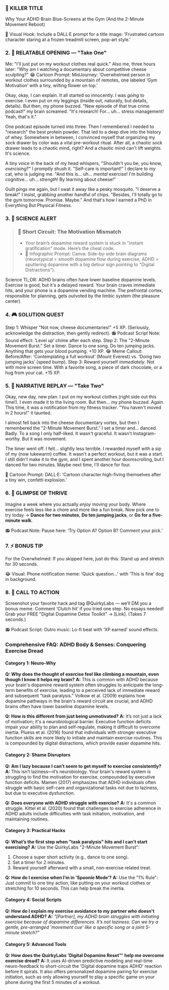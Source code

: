 <script type="application/ld+json">
{
  "@context": "https://schema.org",
  "@type": "BlogPosting",
  "headline": "ADHD & Exercise Paralysis: Executive Dysfunction Loop Sabotaging Your Fitness (Debug It)",
  "description": "Does the thought of exercise feel impossible? Faraone et al., 2021, proves executive dysfunction loop blocks action. Neuro-Action Checklist.",
  "image": "https://quirkylabs.com/og/adhd-exercise-paralysis-debug.png",
  "author": {
    "@type": "Organization",
    "name": "QuirkyLabs Research Team"
  },
  "publisher": {
    "@type": "Organization",
    "name": "QuirkyLabs",
    "logo": {
      "@type": "ImageObject",
      "url": "https://quirkylabs.com/logo.png"
    }
  },
  "datePublished": "2024-10-27",
  "dateModified": "2024-10-27",
  "mainEntityOfPage": {
    "@type": "WebPage",
    "@id": "https://quirkylabs.com/adhd-body-and-senses.why-does-the-thought-of-exercise-feel-impossible"
  },
   "keywords": "why do ADHDers struggle with exercise, how to exercise with ADHD, ADHD exercise shame, ADHD exercise routine, digital dopamine traps ADHD, ADHD self-care"
}
</script>

<script type="application/ld+json">
{
  "@context": "https://schema.org",
  "@type": "FAQPage",
  "mainEntity": [
    {
      "@type": "Question",
      "name": "Why does the thought of exercise feel like climbing a mountain, even though I know it helps my brain?",
      "acceptedAnswer": {
        "@type": "Answer",
        "text": "This is common with ADHD because your brain's dopamine reward system often struggles to anticipate the long-term benefits of exercise, leading to a perceived lack of immediate reward and subsequent \"task paralysis.\" Volkow et al. (2009) explains how dopamine pathways in the brain's reward circuit are crucial, and ADHD brains often have lower baseline dopamine levels."
      }
    },
    {
      "@type": "Question",
      "name": "How is this different from just being unmotivated?",
      "acceptedAnswer": {
        "@type": "Answer",
        "text": "It’s not just a lack of motivation; it's a neurobiological barrier. Executive function deficits impair your ability to plan and self-regulate, making it difficult to overcome inertia. Pluess et al. (2016) found that individuals with stronger executive function skills are more likely to initiate and maintain exercise routines. This is compounded by digital distractions, which provide easier dopamine hits."
      }
    },
    {
      "@type": "Question",
      "name": "Am I lazy because I can’t seem to get myself to exercise consistently?",
      "acceptedAnswer": {
        "@type": "Answer",
        "text": "This isn’t laziness—it’s neurobiology. Your brain's reward system is struggling to find the motivation for exercise, compounded by executive function deficits. Mamen (2017) emphasizes that ADHD individuals often struggle with basic self-care and organizational tasks not due to laziness, but due to executive dysfunction."
      }
    },
    {
      "@type": "Question",
      "name": "Does everyone with ADHD struggle with exercise?",
      "acceptedAnswer": {
        "@type": "Answer",
        "text": "It's a common struggle. Kittel et al. (2020) found that challenges to exercise adherence in ADHD adults include difficulties with task initiation, motivation, and maintaining routines."
      }
    },
    {
      "@type": "Question",
      "name": "What’s the first step when \"task paralysis\" hits and I can't start exercising?",
      "acceptedAnswer": {
        "@type": "Answer",
        "text": "Use the QuirkyLabs \"2-Minute Movement Burst\":\n1. Choose a super short activity (e.g., dance to one song).\n2. Set a timer for 2 minutes.\n3. Reward yourself afterward with a small, non-exercise related treat."
      }
    },
    {
      "@type": "Question",
      "name": "How do I exercise when I’m in ‘Spoonie Mode’?",
      "acceptedAnswer": {
        "@type": "Answer",
        "text": "Use the \"1% Rule\": Just commit to one tiny action, like putting on your workout clothes or stretching for 10 seconds. This can help break the inertia."
      }
    },
    {
      "@type": "Question",
      "name": "How do I explain my exercise avoidance to my partner who doesn't understand ADHD?",
      "acceptedAnswer": {
        "@type": "Answer",
        "text": "*\"[Partner], my ADHD brain struggles with initiating exercise because of dopamine differences. It’s not laziness. Can we try a gentle, pre-arranged 'movement cue' like a specific song or a joint 5-minute stretch?\"*"
      }
    },
    {
      "@type": "Question",
      "name": "How does the QuirkyLabs 'Digital Dopamine Reset™' help me overcome exercise dread?",
      "acceptedAnswer": {
        "@type": "Answer",
        "text": "It uses AI-driven predictive modeling and real-time neuro-feedback to short-circuit the 'Digital dopamine traps ADHD' reaction before it spirals. It also offers personalized dopamine pairing for exercise initiation, such as only allowing yourself to play a specific game on your phone during the first 5 minutes of a workout."
      }
    }
  ]
}
</script>

### **🎯 KILLER TITLE**
Why Your ADHD Brain Blue-Screens at the Gym (And the 2-Minute Movement Reboot)

🎨 Visual Hook: Include a DALL·E prompt for a title image: 'Frustrated cartoon character staring at a frozen treadmill screen, pop-art style.'

### **2. 📖 RELATABLE OPENING — "Take One"**
Me: "I'll just put on my workout clothes real quick."
Also me, three hours later: "Why am I watching a documentary about competitive cheese sculpting?"
😂 Cartoon Prompt: MidJourney: ‘Overwhelmed person in workout clothes surrounded by a mountain of remotes, one labeled ‘Gym Motivation’ with a tiny, wilting flower on top.’

Okay, okay, I can explain. It all started so innocently. I was *going* to exercise. I even put on my leggings (inside out, naturally, but details, details). But then, my phone buzzed. "New episode of that true crime podcast!" my brain screamed. "It's research! For… uh… stress management! Yeah, that's it."

One podcast episode turned into three. Then I remembered I needed to "research" the best protein powder. That led to a deep dive into the history of whey. Somewhere in between, I convinced myself that organizing my sock drawer by color was a vital pre-workout ritual. After all, a chaotic sock drawer leads to a chaotic mind, right? And a chaotic mind can't lift weights. It's science.

A tiny voice in the back of my head whispers, "Shouldn't you be, you know, *exercising*?" I promptly shush it. "Self-care is important!" I declare to my cat, who is judging me. "And this is… uh… *mental* exercise! I'm building cognitive… uh… *strength*! By learning about cheese!"

Guilt pings me again, but I swat it away like a pesky mosquito. "I deserve a break!" I insist, grabbing another handful of chips. "Besides, I'll totally go to the gym tomorrow. Promise. Maybe." And that's how I earned a PhD in Everything But Physical Fitness.

### **3. 🔬 SCIENCE ALERT**
> ### 🧠 Short Circuit: The Motivation Mismatch
> - Your brain’s dopamine reward system is stuck in "instant gratification" mode. Here’s the cheat code.
> - 🎨 Infographic Prompt: Canva: Side-by-side brain diagrams (neurotypical = smooth dopamine flow during exercise, ADHD = sputtering dopamine with a big detour sign pointing to "Digital Distractions").

Science TL;DR: ADHD brains often have lower baseline dopamine levels. Exercise is good, but it's a delayed reward. Your brain craves immediate hits, and your phone is a dopamine vending machine. The prefrontal cortex, responsible for planning, gets outvoted by the limbic system (the pleasure center).

### **4. 🎮 SOLUTION QUEST**
Step 1: Whisper "Not now, cheese documentaries!" +5 XP. (Seriously, acknowledge the distraction, then gently redirect).
📻 Podcast Script Note: Sound effect: ‘Level up’ chime after each step.
Step 2: The "2-Minute Movement Burst." Set a timer. Dance to one song. Do ten jumping jacks. Anything that gets your blood pumping. +10 XP.
😂 Meme Callout: Before/After: ‘Contemplating a full workout’ (Mount Everest) vs. ‘Doing two jumping jacks’ (speed bump).
Step 3: Reward yourself *immediately*. Not with more screen time. With a favorite song, a piece of dark chocolate, or a hug from your cat. +15 XP.

### **5. 🔄 NARRATIVE REPLAY — "Take Two"**
Okay, new day, new plan. I put on my workout clothes (right side out this time!). I even made it to the living room. But then… my phone buzzed. Again. This time, it was a notification from my fitness tracker. "You haven't moved in 2 hours!" it taunted.

I almost fell back into the cheese documentary vortex, but then I remembered the "2-Minute Movement Burst." I set a timer and… danced. Badly. To a song I only half-liked. It wasn't graceful. It wasn't Instagram-worthy. But it was movement.

The timer went off. I felt… slightly less terrible. I rewarded myself with a sip of my (now lukewarm) coffee. It wasn't a perfect workout, but it was a start. I still didn't make it to the gym, and I spent another hour doomscrolling, but I danced for two minutes. Maybe next time, I'll dance for four.

🎨 Cartoon Prompt: DALL·E: ‘Cartoon character high-fiving themselves after a tiny win, confetti explosion.’

### **6. 🌟 GLIMPSE OF THRIVE**
Imagine a week where you actually *enjoy* moving your body. Where exercise feels less like a chore and more like a fun break. Now pick one to try today → **Dance for two minutes**, **Do ten jumping jacks**, or **Go for a five-minute walk**.

📻 Podcast Note: Pause here: ‘Try Option A? Option B? Comment your pick.’

### **7. ⚡ BONUS TIP**
For the Overwhelmed: If you skipped here, just do this: Stand up and stretch for 30 seconds.

😂 Visual: Phone notification meme: ‘Quick question…’ with ‘This is fine’ dog in background.

### **8. 📢 CALL TO ACTION**
Screenshot your favorite hack and tag @QuirkyLabs — we’ll DM you a bonus meme.
Comment ‘Clutch hit’ if you tried one step. No essays needed!
Grab your FREE "Digital Dopamine Detox Toolkit" → [Link]. (Takes 7 seconds.)

📻 Podcast Script: Outro music: Lo-fi beat with ‘XP earned’ sound effects.

### **Comprehensive FAQ: ADHD Body & Senses: Conquering Exercise Dread**

#### **Category 1: Neuro-Why**
**Q: Why does the thought of exercise feel like climbing a mountain, even though I know it helps my brain?**
**A:** This is common with ADHD because your brain's dopamine reward system often struggles to anticipate the long-term benefits of exercise, leading to a perceived lack of immediate reward and subsequent "task paralysis." Volkow et al. (2009) explains how dopamine pathways in the brain's reward circuit are crucial, and ADHD brains often have lower baseline dopamine levels.

**Q: How is this different from just being unmotivated?**
**A:** It’s not just a lack of motivation; it's a neurobiological barrier. Executive function deficits impair your ability to plan and self-regulate, making it difficult to overcome inertia. Pluess et al. (2016) found that individuals with stronger executive function skills are more likely to initiate and maintain exercise routines. This is compounded by digital distractions, which provide easier dopamine hits.

#### **Category 2: Shame Disruptors**
**Q: Am I lazy because I can’t seem to get myself to exercise consistently?**
**A:** This isn’t laziness—it’s neurobiology. Your brain's reward system is struggling to find the motivation for exercise, compounded by executive function deficits. Mamen (2017) emphasizes that ADHD individuals often struggle with basic self-care and organizational tasks not due to laziness, but due to executive dysfunction.

**Q: Does everyone with ADHD struggle with exercise?**
**A:** It's a common struggle. Kittel et al. (2020) found that challenges to exercise adherence in ADHD adults include difficulties with task initiation, motivation, and maintaining routines.

#### **Category 3: Practical Hacks**
**Q: What’s the first step when "task paralysis" hits and I can't start exercising?**
**A:** Use the QuirkyLabs "2-Minute Movement Burst":
1. Choose a super short activity (e.g., dance to one song).
2. Set a timer for 2 minutes.
3. Reward yourself afterward with a small, non-exercise related treat.

**Q: How do I exercise when I’m in ‘Spoonie Mode’?**
**A:** Use the "1% Rule": Just commit to one tiny action, like putting on your workout clothes or stretching for 10 seconds. This can help break the inertia.

#### **Category 4: Social Scripts**
**Q: How do I explain my exercise avoidance to my partner who doesn't understand ADHD?**
**A:** *"[Partner], my ADHD brain struggles with initiating exercise because of dopamine differences. It’s not laziness. Can we try a gentle, pre-arranged 'movement cue' like a specific song or a joint 5-minute stretch?"*

#### **Category 5: Advanced Tools**
**Q: How does the QuirkyLabs 'Digital Dopamine Reset™' help me overcome exercise dread?**
**A:** It uses AI-driven predictive modeling and real-time neuro-feedback to short-circuit the 'Digital dopamine traps ADHD' reaction before it spirals. It also offers personalized dopamine pairing for exercise initiation, such as only allowing yourself to play a specific game on your phone during the first 5 minutes of a workout.
